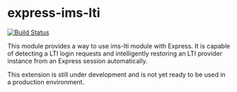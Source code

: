 # express-ims-lti

[![Build Status](https://travis-ci.org/Tape/express-ims-lti.svg?branch=master)](https://travis-ci.org/Tape/express-ims-lti)

This module provides a way to use ims-lti module with Express. It is capable of detecting a LTI login requests and intelligently restoring an LTI provider instance from an Express session automatically.

This extension is still under development and is not yet ready to be used in a production environment.

